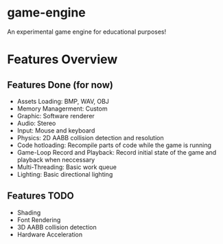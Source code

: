 # game-engine
An experimental game engine for educational purposes!

# Features Overview
## Features Done (for now)
- Assets Loading: BMP, WAV, OBJ
- Memory Managerment: Custom
- Graphic: Software renderer
- Audio: Stereo
- Input: Mouse and keyboard
- Physics: 2D AABB collision detection and resolution
- Code hotloading: Recompile parts of code while the game is running
- Game-Loop Record and Playback: Record initial state of the game and playback when neccessary
- Multi-Threading: Basic work queue
- Lighting: Basic directional lighting

## Features TODO
- Shading
- Font Rendering
- 3D AABB collision detection
- Hardware Acceleration
